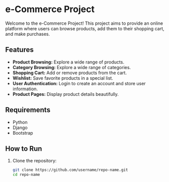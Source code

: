 # e-Commerce Project

Welcome to the e-Commerce Project! This project aims to provide an online platform where users can browse products, add them to their shopping cart, and make purchases.

## Features

- **Product Browsing:** Explore a wide range of products.
- **Category Browsing:** Explore a wide range of categories.
- **Shopping Cart:** Add or remove products from the cart.
- **Wishlist:** Save favorite products in a special list.
- **User Authentication:** Login to create an account and store user information.
- **Product Pages:** Display product details beautifully.

## Requirements

- Python
- Django
- Bootstrap

## How to Run

1. Clone the repository:
   ```bash
   git clone https://github.com/username/repo-name.git
   cd repo-name
